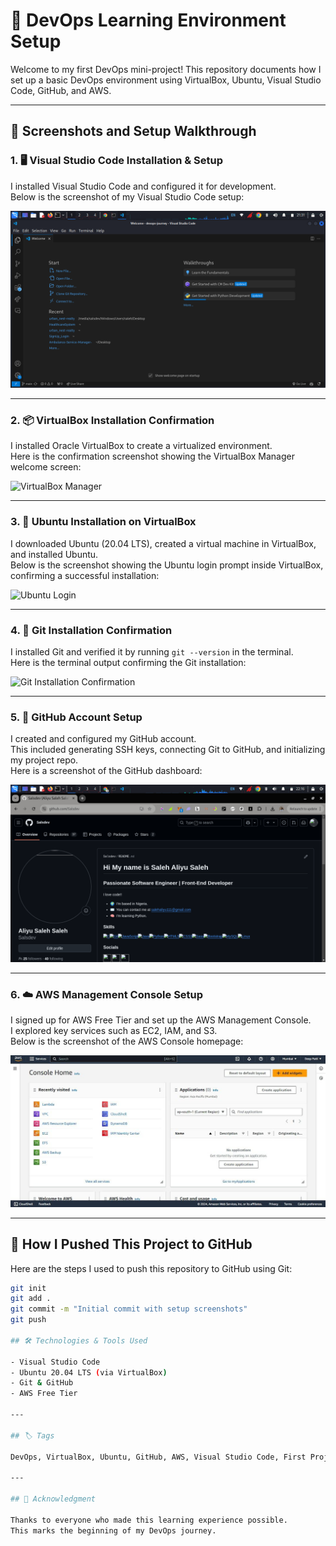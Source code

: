 # 🚀 DevOps Learning Environment Setup

Welcome to my first DevOps mini-project! This repository documents how I set up a basic DevOps environment using VirtualBox, Ubuntu, Visual Studio Code, GitHub, and AWS.

---

## 📸 Screenshots and Setup Walkthrough

### 1. 🖥️ Visual Studio Code Installation & Setup

I installed Visual Studio Code and configured it for development.   
Below is the screenshot of my Visual Studio Code setup:

![Visual Studio Code](./screenshots/vscode.png)

---

### 2. 📦 VirtualBox Installation Confirmation

I installed Oracle VirtualBox to create a virtualized environment.  
Here is the confirmation screenshot showing the VirtualBox Manager welcome screen:

![VirtualBox Manager](./screenshots/virtualbox-confirmation.png)

---

### 3. 🐧 Ubuntu Installation on VirtualBox

I downloaded Ubuntu (20.04 LTS), created a virtual machine in VirtualBox, and installed Ubuntu.  
Below is the screenshot showing the Ubuntu login prompt inside VirtualBox, confirming a successful installation:

![Ubuntu Login](./screenshots/ubuntu-login.png)

---

### 4. 🐙 Git Installation Confirmation

I installed Git and verified it by running `git --version` in the terminal.  
Here is the terminal output confirming the Git installation:

![Git Installation Confirmation](./screenshots/git-installation.png)

---

### 5. 🐙 GitHub Account Setup

I created and configured my GitHub account.  
This included generating SSH keys, connecting Git to GitHub, and initializing my project repo.  
Here is a screenshot of the GitHub dashboard:

![GitHub Setup](./screenshots/github-setup.png)

---

### 6. ☁️ AWS Management Console Setup

I signed up for AWS Free Tier and set up the AWS Management Console.  
I explored key services such as EC2, IAM, and S3.  
Below is the screenshot of the AWS Console homepage:

![AWS Console](./screenshots/aws-console.jpg)

---

## 🔼 How I Pushed This Project to GitHub

Here are the steps I used to push this repository to GitHub using Git:

```bash
git init
git add .
git commit -m "Initial commit with setup screenshots"
git push

## 🛠 Technologies & Tools Used

- Visual Studio Code
- Ubuntu 20.04 LTS (via VirtualBox)
- Git & GitHub
- AWS Free Tier

---

## 🏷️ Tags

DevOps, VirtualBox, Ubuntu, GitHub, AWS, Visual Studio Code, First Project, Setup Walkthrough

---

## 🙌 Acknowledgment

Thanks to everyone who made this learning experience possible.  
This marks the beginning of my DevOps journey.
